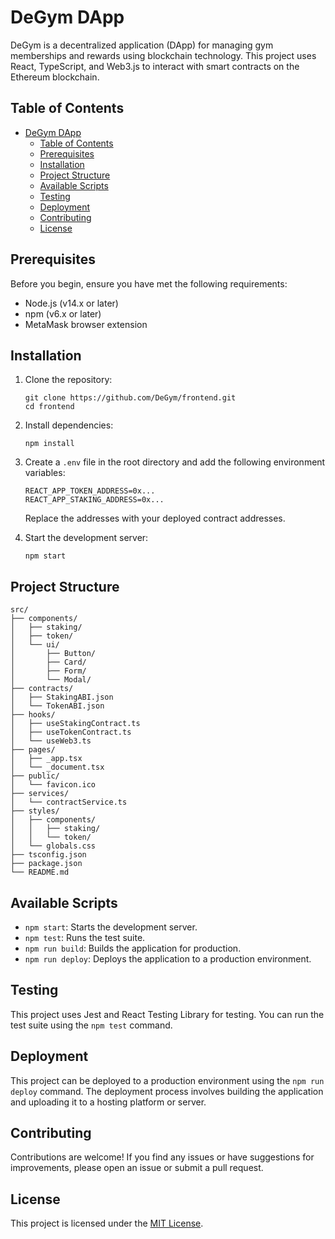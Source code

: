 # DeGym DApp

DeGym is a decentralized application (DApp) for managing gym memberships and rewards using blockchain technology. This project uses React, TypeScript, and Web3.js to interact with smart contracts on the Ethereum blockchain.

## Table of Contents

- [DeGym DApp](#degym-dapp)
  - [Table of Contents](#table-of-contents)
  - [Prerequisites](#prerequisites)
  - [Installation](#installation)
  - [Project Structure](#project-structure)
  - [Available Scripts](#available-scripts)
  - [Testing](#testing)
  - [Deployment](#deployment)
  - [Contributing](#contributing)
  - [License](#license)

## Prerequisites

Before you begin, ensure you have met the following requirements:

- Node.js (v14.x or later)
- npm (v6.x or later)
- MetaMask browser extension

## Installation

1. Clone the repository:
   ```
   git clone https://github.com/DeGym/frontend.git
   cd frontend
   ```

2. Install dependencies:
   ```
   npm install
   ```

3. Create a `.env` file in the root directory and add the following environment variables:
   ```
   REACT_APP_TOKEN_ADDRESS=0x...
   REACT_APP_STAKING_ADDRESS=0x...
   ```
   Replace the addresses with your deployed contract addresses.

4. Start the development server:
   ```
   npm start
   ```

## Project Structure

```
src/
├── components/
│   ├── staking/
│   ├── token/
│   └── ui/
│       ├── Button/
│       ├── Card/
│       ├── Form/
│       └── Modal/
├── contracts/
│   ├── StakingABI.json
│   └── TokenABI.json
├── hooks/
│   ├── useStakingContract.ts
│   ├── useTokenContract.ts
│   └── useWeb3.ts
├── pages/
│   ├── _app.tsx
│   └── _document.tsx
├── public/
│   └── favicon.ico
├── services/
│   └── contractService.ts
├── styles/
│   ├── components/
│   │   ├── staking/
│   │   └── token/
│   └── globals.css
├── tsconfig.json
├── package.json
└── README.md
```

## Available Scripts

- `npm start`: Starts the development server.
- `npm test`: Runs the test suite.
- `npm run build`: Builds the application for production.
- `npm run deploy`: Deploys the application to a production environment.

## Testing

This project uses Jest and React Testing Library for testing. You can run the test suite using the `npm test` command.

## Deployment

This project can be deployed to a production environment using the `npm run deploy` command. The deployment process involves building the application and uploading it to a hosting platform or server.

## Contributing

Contributions are welcome! If you find any issues or have suggestions for improvements, please open an issue or submit a pull request.

## License

This project is licensed under the [MIT License](LICENSE).